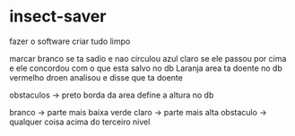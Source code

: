 # insect-saver

fazer o software criar tudo limpo

marcar branco se ta sadio e nao circulou
azul claro se ele passou por cima e ele concordou com o que esta salvo no db
Laranja area ta doente no db
vermelho droen analisou e disse que ta doente

obstaculos -> preto
borda da area define a altura no db

branco -> parte mais baixa
verde claro -> parte mais alta
obstaculo -> qualquer coisa acima do terceiro nivel


